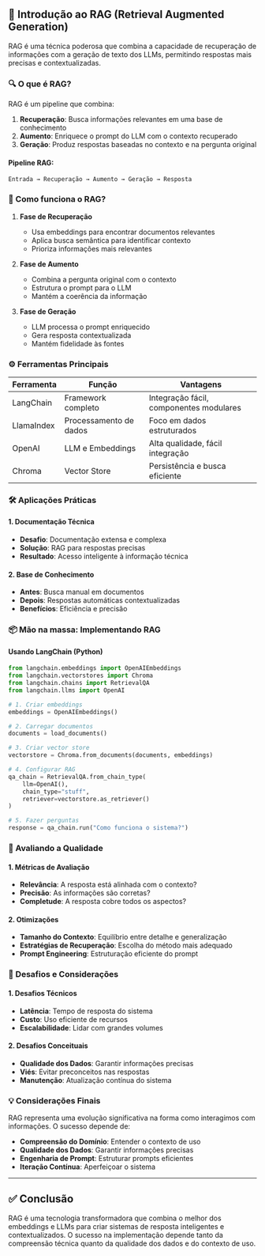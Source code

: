 ## 📍 Introdução ao RAG (Retrieval Augmented Generation)

RAG é uma técnica poderosa que combina a capacidade de recuperação de informações com a geração de texto dos LLMs, permitindo respostas mais precisas e contextualizadas.

### 🔍 O que é RAG?

RAG é um pipeline que combina:
1. **Recuperação**: Busca informações relevantes em uma base de conhecimento
2. **Aumento**: Enriquece o prompt do LLM com o contexto recuperado
3. **Geração**: Produz respostas baseadas no contexto e na pergunta original

#### Pipeline RAG:
```
Entrada → Recuperação → Aumento → Geração → Resposta
```

### 🧪 Como funciona o RAG?

1. **Fase de Recuperação**
   - Usa embeddings para encontrar documentos relevantes
   - Aplica busca semântica para identificar contexto
   - Prioriza informações mais relevantes

2. **Fase de Aumento**
   - Combina a pergunta original com o contexto
   - Estrutura o prompt para o LLM
   - Mantém a coerência da informação

3. **Fase de Geração**
   - LLM processa o prompt enriquecido
   - Gera resposta contextualizada
   - Mantém fidelidade às fontes

### ⚙️ Ferramentas Principais

| Ferramenta | Função | Vantagens |
|------------|---------|-----------|
| LangChain | Framework completo | Integração fácil, componentes modulares |
| LlamaIndex | Processamento de dados | Foco em dados estruturados |
| OpenAI | LLM e Embeddings | Alta qualidade, fácil integração |
| Chroma | Vector Store | Persistência e busca eficiente |

### 🛠️ Aplicações Práticas

#### 1. **Documentação Técnica**
- **Desafio**: Documentação extensa e complexa
- **Solução**: RAG para respostas precisas
- **Resultado**: Acesso inteligente à informação técnica

#### 2. **Base de Conhecimento**
- **Antes**: Busca manual em documentos
- **Depois**: Respostas automáticas contextualizadas
- **Benefícios**: Eficiência e precisão

### 📦 Mão na massa: Implementando RAG

#### Usando LangChain (Python)

```python
from langchain.embeddings import OpenAIEmbeddings
from langchain.vectorstores import Chroma
from langchain.chains import RetrievalQA
from langchain.llms import OpenAI

# 1. Criar embeddings
embeddings = OpenAIEmbeddings()

# 2. Carregar documentos
documents = load_documents()

# 3. Criar vector store
vectorstore = Chroma.from_documents(documents, embeddings)

# 4. Configurar RAG
qa_chain = RetrievalQA.from_chain_type(
    llm=OpenAI(),
    chain_type="stuff",
    retriever=vectorstore.as_retriever()
)

# 5. Fazer perguntas
response = qa_chain.run("Como funciona o sistema?")
```

### 🔎 Avaliando a Qualidade

#### 1. **Métricas de Avaliação**
- **Relevância**: A resposta está alinhada com o contexto?
- **Precisão**: As informações são corretas?
- **Completude**: A resposta cobre todos os aspectos?

#### 2. **Otimizações**
- **Tamanho do Contexto**: Equilíbrio entre detalhe e generalização
- **Estratégias de Recuperação**: Escolha do método mais adequado
- **Prompt Engineering**: Estruturação eficiente do prompt

### 🎯 Desafios e Considerações

#### 1. **Desafios Técnicos**
- **Latência**: Tempo de resposta do sistema
- **Custo**: Uso eficiente de recursos
- **Escalabilidade**: Lidar com grandes volumes

#### 2. **Desafios Conceituais**
- **Qualidade dos Dados**: Garantir informações precisas
- **Viés**: Evitar preconceitos nas respostas
- **Manutenção**: Atualização contínua do sistema

### 💡 Considerações Finais

RAG representa uma evolução significativa na forma como interagimos com informações. O sucesso depende de:

- **Compreensão do Domínio**: Entender o contexto de uso
- **Qualidade dos Dados**: Garantir informações precisas
- **Engenharia de Prompt**: Estruturar prompts eficientes
- **Iteração Contínua**: Aperfeiçoar o sistema

---

## ✅ Conclusão

RAG é uma tecnologia transformadora que combina o melhor dos embeddings e LLMs para criar sistemas de resposta inteligentes e contextualizados. O sucesso na implementação depende tanto da compreensão técnica quanto da qualidade dos dados e do contexto de uso. 